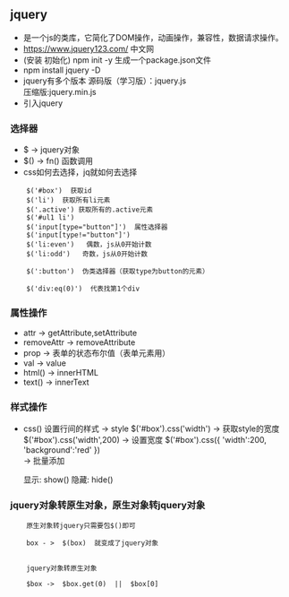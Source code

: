 ## jquery 
- 是一个js的类库，它简化了DOM操作，动画操作，兼容性，数据请求操作。
- https://www.jquery123.com/ 中文网
- (安装 初始化) npm init -y   生成一个package.json文件
- npm install jquery -D
- jquery有多个版本
    源码版（学习版）：jquery.js  
    压缩版:jquery.min.js
- 引入jquery <script src="./node_modules/jquery/dist/jquery.min.js"></script>

###  选择器
- $ -> jquery对象
- $() -> fn()  函数调用
- css如何去选择，jq就如何去选择
```
    $('#box')  获取id
    $('li')  获取所有li元素
    $('.active') 获取所有的.active元素
    $('#ul1 li')
    $('input[type="button"]')  属性选择器
    $('input[type!="button"]')
    $('li:even')   偶数，js从0开始计数
    $('li:odd')   奇数，js从0开始计数

    $(':button')  伪类选择器（获取type为button的元素）

    $('div:eq(0)')  代表找第1个div

```

### 属性操作
- attr  -> getAttribute,setAttribute
- removeAttr   -> removeAttribute
- prop  -> 表单的状态布尔值（表单元素用）
- val   -> value
- html()     -> innerHTML
- text()    -> innerText

### 样式操作
- css()   设置行间的样式 -> style
$('#box').css('width')   -> 获取style的宽度
$('#box').css('width',200) -> 设置宽度
    $('#box').css({
        'width':200,
        'background':'red'
     })      
                    -> 批量添加

    显示:  show()
    隐藏:  hide()

### jquery对象转原生对象，原生对象转jquery对象

```
    原生对象转jquery只需要包$()即可

    box - >  $(box)  就变成了jquery对象


    jquery对象转原生对象

    $box ->  $box.get(0)  ||  $box[0]

             
```